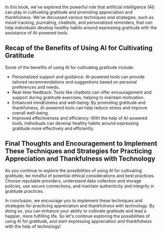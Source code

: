 
In this book, we've explored the powerful role that artificial intelligence (AI) can play in cultivating gratitude and promoting appreciation and thankfulness. We've discussed various techniques and strategies, such as mood tracking, journaling, chatbots, and personalized reminders, that can help individuals develop healthy habits around expressing gratitude with the assistance of AI-powered tools.

Recap of the Benefits of Using AI for Cultivating Gratitude
-----------------------------------------------------------

Some of the benefits of using AI for cultivating gratitude include:

* Personalized support and guidance: AI-powered tools can provide tailored recommendations and suggestions based on personal preferences and needs.
* Real-time feedback: Tools like chatbots can offer encouragement and support during gratitude exercises, helping to maintain motivation.
* Enhanced mindfulness and well-being: By promoting gratitude and thankfulness, AI-powered tools can help reduce stress and improve overall well-being.
* Improved effectiveness and efficiency: With the help of AI-powered tools, individuals can develop healthy habits around expressing gratitude more effectively and efficiently.

Final Thoughts and Encouragement to Implement These Techniques and Strategies for Practicing Appreciation and Thankfulness with Technology
------------------------------------------------------------------------------------------------------------------------------------------

As you continue to explore the possibilities of using AI for cultivating gratitude, be mindful of potential ethical considerations and best practices. Choose reputable providers, understand data collection and storage policies, use secure connections, and maintain authenticity and integrity in gratitude practices.

In conclusion, we encourage you to implement these techniques and strategies for practicing appreciation and thankfulness with technology. By doing so, you can enhance your ability to cultivate gratitude and lead a happier, more fulfilling life. So let's continue exploring the possibilities of using AI for gratitude, and start expressing appreciation and thankfulness with the help of technology!

